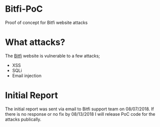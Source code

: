 # Bitfi-PoC
Proof of concept for Bitfi website attacks


# What attacks?

The [Bitfi](https://bitfi.com) website is vulnerable to a few attacks;

 - XSS
 - SQLi
 - Email injection

# Initial Report

The initial report was sent via email to Bitfi support team on 08/07/2018. If there is no response or no fix by 08/13/2018 I will release PoC code for the attacks publically.
